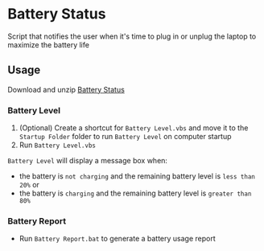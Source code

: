 # Battery Status

Script that notifies the user when it's time to plug in or unplug the laptop to maximize the battery life

## Usage

Download and unzip [Battery Status](https://github.com/yehwankim23/battery-status/releases/latest/download/battery-status.zip)

### Battery Level

1. (Optional) Create a shortcut for `Battery Level.vbs` and move it to the `Startup Folder` folder to run `Battery Level` on computer startup
2. Run `Battery Level.vbs`

`Battery Level` will display a message box when:

- the battery is `not charging` and the remaining battery level is `less than 20%` or
- the battery is `charging` and the remaining battery level is `greater than 80%`

### Battery Report

- Run `Battery Report.bat` to generate a battery usage report
